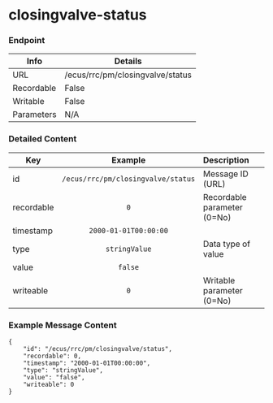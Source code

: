 # closingvalve-status



### Endpoint

| Info  | Details |
| ------------- | ------------- |
| URL   | /ecus/rrc/pm/closingvalve/status   |
| Recordable   | False   |
| Writable   | False   |
| Parameters  | N/A |

### Detailed Content

|  Key  | Example | Description |
| ------------- | :------: | :------------------------------ |
|  id | `/ecus/rrc/pm/closingvalve/status` | Message ID (URL) |
|  recordable | `0` | Recordable parameter (0=No) |
|  timestamp | `2000-01-01T00:00:00` |  |
|  type | `stringValue` | Data type of value |
|  value | `false` |  |
|  writeable | `0` | Writable parameter (0=No) |



### Example Message Content
```
{
    "id": "/ecus/rrc/pm/closingvalve/status",
    "recordable": 0,
    "timestamp": "2000-01-01T00:00:00",
    "type": "stringValue",
    "value": "false",
    "writeable": 0
}
```

